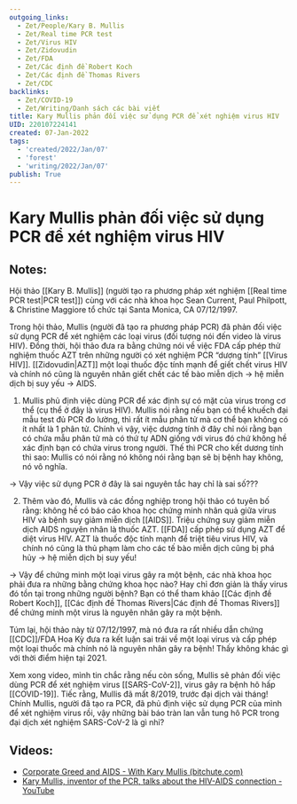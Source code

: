 ```yaml
---
outgoing_links:
  - Zet/People/Kary B. Mullis
  - Zet/Real time PCR test
  - Zet/Virus HIV
  - Zet/Zidovudin
  - Zet/FDA
  - Zet/Các định đề Robert Koch
  - Zet/Các định đề Thomas Rivers
  - Zet/CDC
backlinks:
  - Zet/COVID-19
  - Zet/Writing/Danh sách các bài viết
title: Kary Mullis phản đối việc sử dụng PCR để xét nghiệm virus HIV
UID: 220107224141
created: 07-Jan-2022
tags:
  - 'created/2022/Jan/07'
  - 'forest'
  - 'writing/2022/Jan/07'
publish: True
---
```

# Kary Mullis phản đối việc sử dụng PCR để xét nghiệm virus HIV

## Notes:
Hội thảo [[Kary B. Mullis]] (người tạo ra phương pháp xét nghiệm [[Real time PCR test|PCR test]]) cùng với các nhà khoa học Sean Current, Paul Philpott, & Christine Maggiore tổ chức tại Santa Monica, CA 07/12/1997.

Trong hội thảo, Mullis (người đã tạo ra phương pháp PCR) đã phản đối việc sử dụng PCR để xét nghiệm các loại virus (đối tượng nói đến video là virus HIV). Đồng thời, hội thảo đưa ra bằng chứng nói về việc FDA cấp phép thử nghiệm thuốc AZT trên những người có xét nghiệm PCR “dương tính” [[Virus HIV]]. [[Zidovudin|AZT]] một loại thuốc độc tính mạnh để giết chết virus HIV và chính nó cũng là nguyên nhân giết chết các tế bào miễn dịch → hệ miễn dịch bị suy yếu → AIDS.

1. Mullis phủ định việc dùng PCR để xác định sự có mặt của virus trong cơ thể (cụ thể ở đây là virus HIV). Mullis nói rằng nếu bạn có thể khuếch đại mẫu test đủ PCR đo lường, thì rất ít mẫu phân tử mà cơ thể bạn không có ít nhất là 1 phân tử. Chính vì vậy, việc dương tính ở đây chỉ nói rằng bạn có chứa mẫu phân tử mà có thứ tự ADN giống với virus đó chứ không hề xác định bạn có chứa virus trong người. Thế thì PCR cho kết dương tính thì sao: Mullis có nói rằng nó không nói rằng bạn sẽ bị bệnh hay không, nó vô nghĩa.

→ Vậy việc sử dụng PCR ở đây là sai nguyên tắc hay chỉ là sai số???

2. Thêm vào đó, Mullis và các đồng nghiệp trong hội thảo có tuyên bố rằng: không hề có báo cáo khoa học chứng minh nhân quả giữa virus HIV và bệnh suy giảm miễn dịch [[AIDS]]. Triệu chứng suy giảm miễn dịch AIDS nguyên nhân là thuốc AZT. [[FDA]] cấp phép sử dụng AZT để diệt virus HIV. AZT là thuốc độc tính mạnh để triệt tiêu virus HIV, và chính nó cũng là thủ phạm làm cho các tế bào miễn dịch cũng bị phá hủy → hệ miễn dịch bị suy yếu!

→ Vậy để chứng minh một loại virus gây ra một bệnh, các nhà khoa học phải đưa ra những bằng chứng khoa học nào? Hay chỉ đơn giản là thấy virus đó tồn tại trong những người bệnh? Bạn có thể tham khảo [[Các định đề Robert Koch]], [[Các định đề Thomas Rivers|Các định đề Thomas Rivers]] để chứng minh một virus là nguyên nhân gây ra một bệnh.

Túm lại, hội thảo này từ 07/12/1997, mà nó đưa ra rất nhiều dẫn chứng [[CDC]]/FDA Hoa Kỳ đưa ra kết luận sai trái về một loại virus và cấp phép một loại thuốc mà chính nó là nguyên nhân gây ra bệnh! Thấy không khác gì với thời điểm hiện tại 2021.

Xem xong video, mình tin chắc rằng nếu còn sống, Mullis sẽ phản đối việc dùng PCR để xét nghiệm virus [[SARS-CoV-2]], virus gây ra bệnh hô hấp [[COVID-19]]. Tiếc rằng, Mullis đã mất 8/2019, trước đại dịch vài tháng! Chính Mullis, người đã tạo ra PCR, đã phủ định việc sử dụng PCR của mình để xét nghiệm virus rồi, vậy những bài báo tràn lan vẫn tung hô PCR trong đại dịch xét nghiệm SARS-CoV-2 là gì nhỉ?

## Videos:
- [Corporate Greed and AIDS - With Kary Mullis (bitchute.com)](https://www.bitchute.com/video/n0bGKH57vdH9/?fbclid=IwAR3T0OMxGlwcrEVbbTBzO-n_psve1XWYbFqGMPkKeTGtaHuNz7r61rXgcOg)
- [Kary Mullis, inventor of the PCR, talks about the HIV-AIDS connection - YouTube](https://www.youtube.com/watch?v=9vuxibKj4z8)